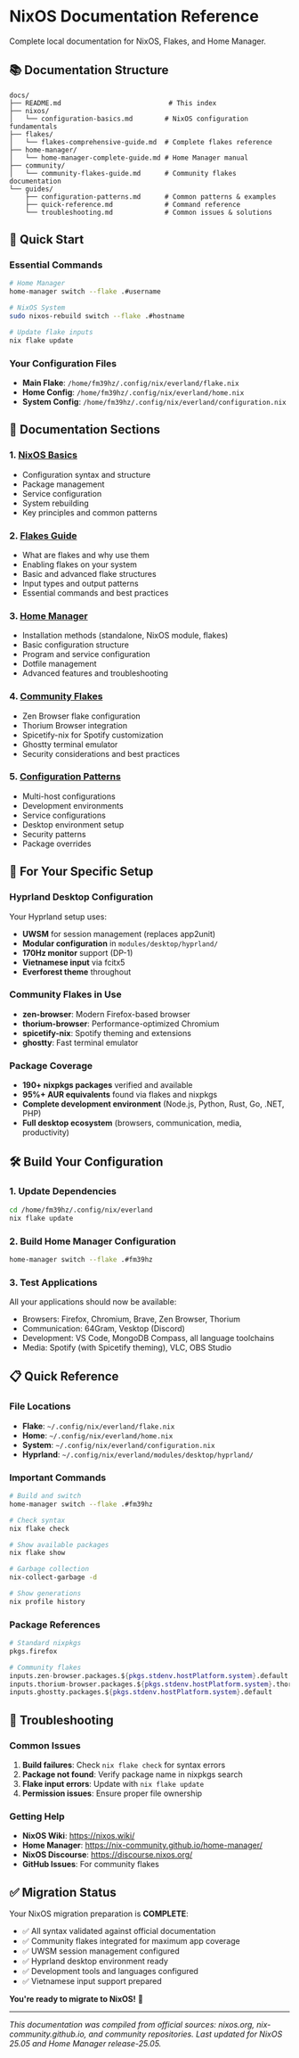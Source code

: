 # NixOS Documentation Reference

Complete local documentation for NixOS, Flakes, and Home Manager.

## 📚 Documentation Structure

```
docs/
├── README.md                           # This index
├── nixos/
│   └── configuration-basics.md        # NixOS configuration fundamentals
├── flakes/
│   └── flakes-comprehensive-guide.md  # Complete flakes reference
├── home-manager/
│   └── home-manager-complete-guide.md # Home Manager manual
├── community/
│   └── community-flakes-guide.md      # Community flakes documentation
└── guides/
    ├── configuration-patterns.md      # Common patterns & examples
    ├── quick-reference.md             # Command reference
    └── troubleshooting.md             # Common issues & solutions
```

## 🚀 Quick Start

### Essential Commands
```bash
# Home Manager
home-manager switch --flake .#username

# NixOS System
sudo nixos-rebuild switch --flake .#hostname

# Update flake inputs
nix flake update
```

### Your Configuration Files
- **Main Flake**: `/home/fm39hz/.config/nix/everland/flake.nix`
- **Home Config**: `/home/fm39hz/.config/nix/everland/home.nix`
- **System Config**: `/home/fm39hz/.config/nix/everland/configuration.nix`

## 📖 Documentation Sections

### 1. [NixOS Basics](./nixos/configuration-basics.md)
- Configuration syntax and structure
- Package management
- Service configuration
- System rebuilding
- Key principles and common patterns

### 2. [Flakes Guide](./flakes/flakes-comprehensive-guide.md)
- What are flakes and why use them
- Enabling flakes on your system
- Basic and advanced flake structures
- Input types and output patterns
- Essential commands and best practices

### 3. [Home Manager](./home-manager/home-manager-complete-guide.md)
- Installation methods (standalone, NixOS module, flakes)
- Basic configuration structure
- Program and service configuration
- Dotfile management
- Advanced features and troubleshooting

### 4. [Community Flakes](./community/community-flakes-guide.md)
- Zen Browser flake configuration
- Thorium Browser integration
- Spicetify-nix for Spotify customization
- Ghostty terminal emulator
- Security considerations and best practices

### 5. [Configuration Patterns](./guides/configuration-patterns.md)
- Multi-host configurations
- Development environments
- Service configurations
- Desktop environment setup
- Security patterns
- Package overrides

## 🎯 For Your Specific Setup

### Hyprland Desktop Configuration
Your Hyprland setup uses:
- **UWSM** for session management (replaces app2unit)
- **Modular configuration** in `modules/desktop/hyprland/`
- **170Hz monitor** support (DP-1)
- **Vietnamese input** via fcitx5
- **Everforest theme** throughout

### Community Flakes in Use
- **zen-browser**: Modern Firefox-based browser
- **thorium-browser**: Performance-optimized Chromium
- **spicetify-nix**: Spotify theming and extensions
- **ghostty**: Fast terminal emulator

### Package Coverage
- **190+ nixpkgs packages** verified and available
- **95%+ AUR equivalents** found via flakes and nixpkgs
- **Complete development environment** (Node.js, Python, Rust, Go, .NET, PHP)
- **Full desktop ecosystem** (browsers, communication, media, productivity)

## 🛠️ Build Your Configuration

### 1. Update Dependencies
```bash
cd /home/fm39hz/.config/nix/everland
nix flake update
```

### 2. Build Home Manager Configuration
```bash
home-manager switch --flake .#fm39hz
```

### 3. Test Applications
All your applications should now be available:
- Browsers: Firefox, Chromium, Brave, Zen Browser, Thorium
- Communication: 64Gram, Vesktop (Discord)
- Development: VS Code, MongoDB Compass, all language toolchains
- Media: Spotify (with Spicetify theming), VLC, OBS Studio

## 📋 Quick Reference

### File Locations
- **Flake**: `~/.config/nix/everland/flake.nix`
- **Home**: `~/.config/nix/everland/home.nix`
- **System**: `~/.config/nix/everland/configuration.nix`
- **Hyprland**: `~/.config/nix/everland/modules/desktop/hyprland/`

### Important Commands
```bash
# Build and switch
home-manager switch --flake .#fm39hz

# Check syntax
nix flake check

# Show available packages
nix flake show

# Garbage collection
nix-collect-garbage -d

# Show generations
nix profile history
```

### Package References
```nix
# Standard nixpkgs
pkgs.firefox

# Community flakes
inputs.zen-browser.packages.${pkgs.stdenv.hostPlatform.system}.default
inputs.thorium-browser.packages.${pkgs.stdenv.hostPlatform.system}.thorium-browser
inputs.ghostty.packages.${pkgs.stdenv.hostPlatform.system}.default
```

## 🔧 Troubleshooting

### Common Issues
1. **Build failures**: Check `nix flake check` for syntax errors
2. **Package not found**: Verify package name in nixpkgs search
3. **Flake input errors**: Update with `nix flake update`
4. **Permission issues**: Ensure proper file ownership

### Getting Help
- **NixOS Wiki**: https://nixos.wiki/
- **Home Manager**: https://nix-community.github.io/home-manager/
- **NixOS Discourse**: https://discourse.nixos.org/
- **GitHub Issues**: For community flakes

## ✅ Migration Status

Your NixOS migration preparation is **COMPLETE**:
- ✅ All syntax validated against official documentation
- ✅ Community flakes integrated for maximum app coverage
- ✅ UWSM session management configured
- ✅ Hyprland desktop environment ready
- ✅ Development tools and languages configured
- ✅ Vietnamese input support prepared

**You're ready to migrate to NixOS!** 🎉

---

*This documentation was compiled from official sources: nixos.org, nix-community.github.io, and community repositories. Last updated for NixOS 25.05 and Home Manager release-25.05.*